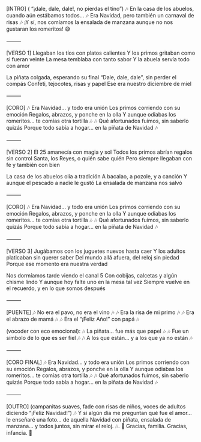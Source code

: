 [INTRO]
( “¡dale, dale, dale!, no pierdas el tino”)
🎶 En la casa de los abuelos,
cuando aún estábamos todos…
🎶 Era Navidad, pero también un carnaval de risas 🎶
¡Y sí, nos comíamos la ensalada de manzana aunque no nos gustaran los romeritos! 😅

⸻

[VERSO 1]
Llegaban los tíos con platos calientes
Y los primos gritaban como si fueran veinte
La mesa temblaba con tanto sabor
Y la abuela servía todo con amor

La piñata colgada, esperando su final
“Dale, dale, dale”, sin perder el compás
Confeti, tejocotes, risas y papel
Ese era nuestro diciembre de miel

⸻

[CORO]
🎶 Era Navidad… y todo era unión
Los primos corriendo con su emoción
Regalos, abrazos, y ponche en la olla
Y aunque odiabas los romeritos… te comías otra tortilla 🎶
🎶 Qué afortunados fuimos, sin saberlo quizás
Porque todo sabía a hogar… en la piñata de Navidad 🎶

⸻

[VERSO 2]
El 25 amanecía con magia y sol
Todos los primos abrían regalos sin control
Santa, los Reyes, o quién sabe quién
Pero siempre llegaban con fe y también con bien

La casa de los abuelos olía a tradición
A bacalao, a pozole, y a canción
Y aunque el pescado a nadie le gustó
La ensalada de manzana nos salvó

⸻

[CORO]
🎶 Era Navidad… y todo era unión
Los primos corriendo con su emoción
Regalos, abrazos, y ponche en la olla
Y aunque odiabas los romeritos… te comías otra tortilla 🎶
🎶 Qué afortunados fuimos, sin saberlo quizás
Porque todo sabía a hogar… en la piñata de Navidad 🎶

⸻

[VERSO 3]
Jugábamos con los juguetes nuevos hasta caer
Y los adultos platicaban sin querer saber
Del mundo allá afuera, del reloj sin piedad
Porque ese momento era nuestra verdad

Nos dormíamos tarde viendo el canal 5
Con cobijas, calcetas y algún chisme lindo
Y aunque hoy falte uno en la mesa tal vez
Siempre vuelve en el recuerdo, y en lo que somos después

⸻

[PUENTE]
🎶 No era el pavo, no era el vino 🎶
🎶 Era la risa de mi primo 🎶
🎶 Era el abrazo de mamá 🎶
🎶 Era el “¡Feliz Año!” con papá 🎶

(vocoder con eco emocional):
🎶 La piñata… fue más que papel 🎶
🎶 Fue un símbolo de lo que es ser fiel 🎶
🎶 A los que están… y a los que ya no están 🎶

⸻

[CORO FINAL]
🎶 Era Navidad… y todo era unión
Los primos corriendo con su emoción
Regalos, abrazos, y ponche en la olla
Y aunque odiabas los romeritos… te comías otra tortilla 🎶
🎶 Qué afortunados fuimos, sin saberlo quizás
Porque todo sabía a hogar… en la piñata de Navidad 🎶

⸻

[OUTRO]
(campanitas suaves, fade con risas de niños, voces de adultos diciendo “¡Feliz Navidad!”)
🎶 Y si algún día me preguntan qué fue el amor…
le enseñaré una foto…
de aquella Navidad con piñata,
ensalada de manzana…
y todos juntos, sin mirar el reloj. 🎶. 
💝 Gracias, familia. Gracias, infancia. 💝